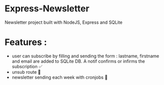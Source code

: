 # Express-Newsletter
Newsletter project built with NodeJS, Express and SQLite

# Features : 
- user can subscribe by filling and sending the form : lastname, firstname and email are added to SQLite DB. A notif confirms or infirms the subscription ✅
- unsub route 🚧
- newsletter sending each week with cronjobs 🚧

